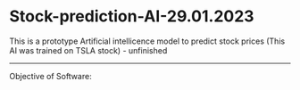 # Stock-prediction-AI-29.01.2023
This is a prototype Artificial intellicence model to predict stock prices (This AI was trained on TSLA stock) - unfinished

---------------------------------------------------------------------

Objective of Software:
